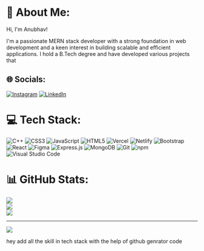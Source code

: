 # 💫 About Me:
Hi, I'm Anubhav!

I'm a passionate MERN stack developer with a strong foundation in web development and a keen interest in building scalable and efficient applications. I hold a B.Tech degree and have developed various projects that


## 🌐 Socials:
[![Instagram](https://img.shields.io/badge/Instagram-%23E4405F.svg?logo=Instagram&logoColor=white)](https://instagram.com/_anubhav459) [![LinkedIn](https://img.shields.io/badge/LinkedIn-%230077B5.svg?logo=linkedin&logoColor=white)](https://linkedin.com/in/anubhavthakur537) 

# 💻 Tech Stack:
![C++](https://img.shields.io/badge/c++-%2300599C.svg?style=for-the-badge&logo=c%2B%2B&logoColor=white) ![CSS3](https://img.shields.io/badge/css3-%231572B6.svg?style=for-the-badge&logo=css3&logoColor=white) ![JavaScript](https://img.shields.io/badge/javascript-%23323330.svg?style=for-the-badge&logo=javascript&logoColor=%23F7DF1E) ![HTML5](https://img.shields.io/badge/html5-%23E34F26.svg?style=for-the-badge&logo=html5&logoColor=white) ![Vercel](https://img.shields.io/badge/vercel-%23000000.svg?style=for-the-badge&logo=vercel&logoColor=white) ![Netlify](https://img.shields.io/badge/netlify-%23000000.svg?style=for-the-badge&logo=netlify&logoColor=#00C7B7) ![Bootstrap](https://img.shields.io/badge/bootstrap-%238511FA.svg?style=for-the-badge&logo=bootstrap&logoColor=white) ![React](https://img.shields.io/badge/react-%2320232a.svg?style=for-the-badge&logo=react&logoColor=%2361DAFB) ![Figma](https://img.shields.io/badge/figma-%23F24E1E.svg?style=for-the-badge&logo=figma&logoColor=white)
![Express.js](https://img.shields.io/badge/express.js-%23404d59.svg?style=for-the-badge&logo=express&logoColor=%2361DAFB) ![MongoDB](https://img.shields.io/badge/MongoDB-%234ea94b.svg?style=for-the-badge&logo=mongodb&logoColor=white) ![Git](https://img.shields.io/badge/git-%23F05033.svg?style=for-the-badge&logo=git&logoColor=white) ![npm](https://img.shields.io/badge/npm-%23CB3837.svg?style=for-the-badge&logo=npm&logoColor=white) ![Visual Studio Code](https://img.shields.io/badge/VS%20Code-0078d7.svg?style=for-the-badge&logo=visual-studio-code&logoColor=white)

# 📊 GitHub Stats:
![](https://github-readme-stats.vercel.app/api?username=anubhavt537&theme=dark&hide_border=false&include_all_commits=false&count_private=false)<br/>
![](https://github-readme-streak-stats.herokuapp.com/?user=anubhavt537&theme=dark&hide_border=false)<br/>
![](https://github-readme-stats.vercel.app/api/top-langs/?username=anubhavt537&theme=dark&hide_border=false&include_all_commits=false&count_private=false&layout=compact)

---
[![](https://visitcount.itsvg.in/api?id=anubhavt537&icon=0&color=0)](https://visitcount.itsvg.in)

<!-- Proudly created with GPRM ( https://gprm.itsvg.in ) -->
 hey add all the skill in tech stack with the help of github genrator code
